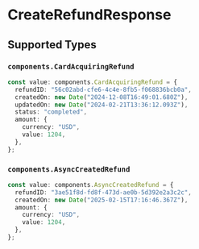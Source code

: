 # CreateRefundResponse


## Supported Types

### `components.CardAcquiringRefund`

```typescript
const value: components.CardAcquiringRefund = {
  refundID: "56c02abd-cfe6-4c4e-8fb5-f068836bcb0a",
  createdOn: new Date("2024-12-08T16:49:01.680Z"),
  updatedOn: new Date("2024-02-21T13:36:12.093Z"),
  status: "completed",
  amount: {
    currency: "USD",
    value: 1204,
  },
};
```

### `components.AsyncCreatedRefund`

```typescript
const value: components.AsyncCreatedRefund = {
  refundID: "3ae51f8d-fd8f-473d-ae0b-5d392e2a3c2c",
  createdOn: new Date("2025-02-15T17:16:46.367Z"),
  amount: {
    currency: "USD",
    value: 1204,
  },
};
```

